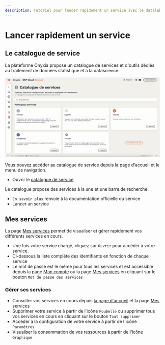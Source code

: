 ```yaml
---
description: Tutoriel pour lancer rapidement un service avec le datalab SSP Cloud.
---
```


# Lancer rapidement un service

## Le catalogue de service

La plateforme Onyxia propose un catalogue de services et d'outils dédiés au traitement de données statistique et à la datascience.

![Onyxia - Catalogue de services](../.gitbook/assets/onyxiacatalogue.png)

Vous pouvez accéder au catalogue de service depuis la page d'accueil et le menu de navigation.

* Ouvrir le [catalogue de service](https://datalab.sspcloud.fr/my-lab/catalogue/inseefrlab-helm-charts-datascience)

Le catalogue propose des services à la une et une barre de recherche.

* `En savoir plus` renvoie à la documentation officielle du service
* Lancer un service

## Mes services

La page [Mes services](https://datalab.sspcloud.fr/my-service) permet de visualiser et gérer rapidement vos différents services en cours.

* Une fois votre service chargé, cliquez sur `Ouvrir` pour accéder à votre service.
* Ci-dessous la liste complète des identifiants en fonction de chaque service
* Le mot de passe est le même pour tous les services et est accessible depuis la page [Mon compte](https://datalab.sspcloud.fr/account) ou la page [Mes services](https://datalab.sspcloud.fr/my-service) en cliquant sur le bouton `Mot de passe des services`

### Gérer ses services

* Consulter vos services en cours depuis [la page d'accueil](https://datalab.sspcloud.fr/home/) et la page [Mes services](https://datalab.sspcloud.fr/my-service) 
* Supprimer votre service à partir de l'icône `Poubelle` ou supprimer tous vos services en cours en cliquant sur le bouton `Tout supprimer`
* Accéder à la configuration de votre service à partir de l'icône `Paramètres`  
* Visualiser la consommation de vos ressources à partir de l'icône `Graphique`

